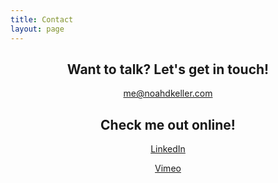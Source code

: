 ```yaml
---
title: Contact
layout: page
---
```


<center> <h2>Want to talk? Let's get in touch!</h2> </center>
<center> <p> <a href="mailto:me@noahdkeller.com">me@noahdkeller.com</a> </p> </center>

<center> <h2>Check me out online!</h2> </center>
<center> <p> <a href="https://www.linkedin.com/in/noahkeller/">LinkedIn</a> </p> </center>

<center> <p> <a href="https://vimeo.com/noahkeller">Vimeo</a> </p> </center>
